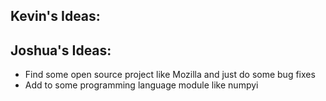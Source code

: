 Kevin's Ideas:
----

Joshua's Ideas:
----
* Find some open source project like Mozilla and just do some bug fixes
* Add to some programming language module like numpyi
